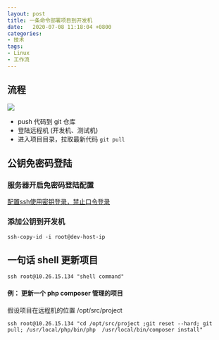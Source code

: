 ```yaml
---
layout: post
title: 一条命令部署项目到开发机
date:   2020-07-08 11:18:04 +0800
categories:
- 技术
tags: 
- Linux
- 工作流
---
```


## 流程 ##

![](/assets/git-deploy.workflow.png)

- push 代码到 git  仓库
- 登陆远程机 (开发机、测试机)
- 进入项目目录，拉取最新代码 `git pull` 

## 公钥免密码登陆 ##

###  服务器开启免密码登陆配置 ###

[配置ssh使用密钥登录，禁止口令登录](./2016-08-08-ssh.md)

###  添加公钥到开发机 ###

```shell
ssh-copy-id -i root@dev-host-ip
```

## 一句话 shell 更新项目  ##

`ssh root@10.26.15.134 "shell command"`

#### 例： 更新一个 php composer 管理的项目 ####

假设项目在远程机的位置 /opt/src/project
 
```shell
ssh root@10.26.15.134 "cd /opt/src/project ;git reset --hard; git pull; /usr/local/php/bin/php  /usr/local/bin/composer install"
```

